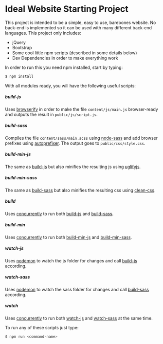 # Ideal Website Starting Project

This project is intended to be a simple, easy to use, barebones website. No back-end is implemented so it can be used with many different back-end languages. This project only includes:

  - jQuery
  - Bootstrap
  - Some cool little npm scripts (described in some details below)
  - Dev Dependencies in order to make everything work

In order to run this you need npm installed, start by typing:

```sh
$ npm install
```

With all modules ready, you will have the following useful scripts:

##### build-js
Uses [browserify](https://github.com/substack/node-browserify) in order to make the file `content/js/main.js` browser-ready and outputs the result in `public/js/script.js`.

##### build-sass
Compiles the file `content/sass/main.scss` using [node-sass](https://github.com/sass/node-sass) and add browser prefixes using [autoprefixer](https://github.com/postcss/autoprefixer). The output goes to `public/css/style.css`.

##### build-min-js
The same as [build-js](#build-js) but also minifies the resulting js using [uglifyjs](https://github.com/mishoo/UglifyJS).

##### build-min-sass
The same as [build-sass](#build-sass) but also minifies the resulting css using [clean-css](https://github.com/jakubpawlowicz/clean-css).

##### build
Uses [concurrently](https://github.com/kimmobrunfeldt/concurrently) to run both [build-js](#build-js) and [build-sass](#build-sass).

##### build-min
Uses [concurrently](https://github.com/kimmobrunfeldt/concurrently) to run both [build-min-js](#build-min-js) and [build-min-sass](#build-min-sass).

##### watch-js
Uses [nodemon](https://github.com/remy/nodemon) to watch the js folder for changes and call [build-js](#build-js) according.

##### watch-sass
Uses [nodemon](https://github.com/remy/nodemon) to watch the sass folder for changes and call [build-sass](#build-sass) according.

##### watch
Uses [concurrently](https://github.com/kimmobrunfeldt/concurrently) to run both [watch-js](#watch-js) and [watch-sass](#watch-sass) at the same time.

To run any of these scripts just type:

```sh
$ npm run <command-name>
```